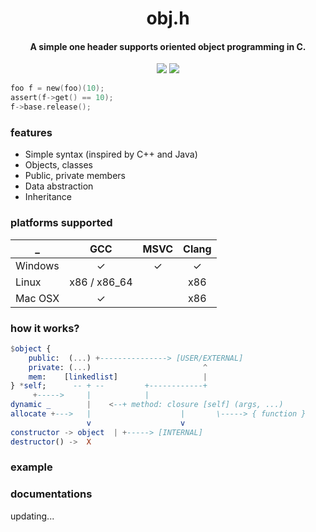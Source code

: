 <p align="center">
    <h1 align="center">obj.h</h1>
    <h4 align="center">
        A simple one header supports oriented object programming in C.
    </h4>
    <p align="center">
        <a href="https://travis-ci.org/wy3/wobj" target="_blank"><img src="https://travis-ci.org/wy3/wobj.svg?branch=master"></a>
        <a href="#"><img src="https://img.shields.io/badge/os-cross--platform-blue.svg"></a>
    </p>
</p>

```c
foo f = new(foo)(10);
assert(f->get() == 10);
f->base.release();
```

### features
- Simple syntax (inspired by C++ and Java)
- Objects, classes
- Public, private members
- Data abstraction
- Inheritance

### platforms supported

_ | GCC | MSVC | Clang
-|:-:|:-:|:-:
Windows | ✓ | ✓ | ✓
Linux   | x86 / x86_64 |  | x86
Mac OSX | ✓ |  | x86

### how it works?

```elm
$object {
    public:  (...) +---------------> [USER/EXTERNAL]
    private: (...)                         ^
    mem:    [linkedlist]                   |
} *self;      -- + --         +------------+
     +----->     |            |
dynamic _        |    <--+ method: closure [self] (args, ...)
allocate +--->   |                    |       \-----> { function }
                 v                    v
constructor -> object  | +-----> [INTERNAL]
destructor() ->  X
```

### example
### documentations

updating...
